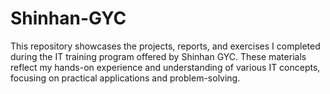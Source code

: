# Shinhan-GYC
This repository showcases the projects, reports, and exercises I completed during the IT training program offered by Shinhan GYC. These materials reflect my hands-on experience and understanding of various IT concepts, focusing on practical applications and problem-solving.
